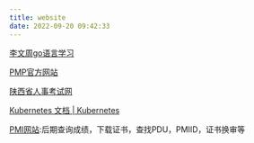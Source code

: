 ```yaml
---
title: website
date: 2022-09-20 09:42:33
---
```


[李文周go语言学习](https://www.liwenzhou.com/)

[PMP官方网站](http://event.chinapmp.cn)

[陕西省人事考试网](http://www.sxrsks.cn/)

[Kubernetes 文档 | Kubernetes](https://kubernetes.io/zh-cn/docs/home/)

[PMI网站](https://www.pmi.org):后期查询成绩，下载证书，查找PDU，PMIID，证书换审等
